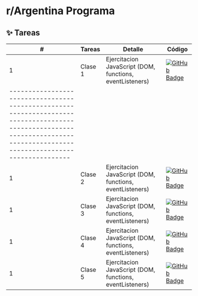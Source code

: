 # r/Argentina Programa 

## ✨ Tareas


|  #  | Tareas    | Detalle                                                                                                                | Código                                                                                                                                                                    |
| --- | --------- | ---------------------------------------------------------------------------------------------------------------------- | ------------------------------------------------------------------------------------------------------------------------------------------------------------------------- |
| 1   | Clase 1   | Ejercitacion JavaScript (DOM, functions, eventListeners)                                                               | [![GitHub Badge](https://img.shields.io/badge/Código-181717?logo=github&logoColor=fff&style=flat-square)](https://github.com/veritocapito/r-arg-prog/tree/main/clase-1)   |
------------------------------------------------------------------------------------------------------------------------------------------------------------------------- |
| 1   | Clase 2   | Ejercitacion JavaScript (DOM, functions, eventListeners)                                                               | [![GitHub Badge](https://img.shields.io/badge/Código-181717?logo=github&logoColor=fff&style=flat-square)](https://github.com/veritocapito/r-arg-prog/tree/main/clase-2)   |------------------------------------------------------------------------------------------------------------------------------------------------------------------------- |
| 1   | Clase 3   | Ejercitacion JavaScript (DOM, functions, eventListeners)                                                               | [![GitHub Badge](https://img.shields.io/badge/Código-181717?logo=github&logoColor=fff&style=flat-square)](https://github.com/veritocapito/r-arg-prog/tree/main/clase-3)   |------------------------------------------------------------------------------------------------------------------------------------------------------------------------- |
| 1   | Clase 4   | Ejercitacion JavaScript (DOM, functions, eventListeners)                                                               | [![GitHub Badge](https://img.shields.io/badge/Código-181717?logo=github&logoColor=fff&style=flat-square)](https://github.com/veritocapito/r-arg-prog/tree/main/clase-4)   |------------------------------------------------------------------------------------------------------------------------------------------------------------------------- |
| 1   | Clase 5   | Ejercitacion JavaScript (DOM, functions, eventListeners)                                                               | [![GitHub Badge](https://img.shields.io/badge/Código-181717?logo=github&logoColor=fff&style=flat-square)](https://github.com/veritocapito/r-arg-prog/tree/main/clase-5)   |